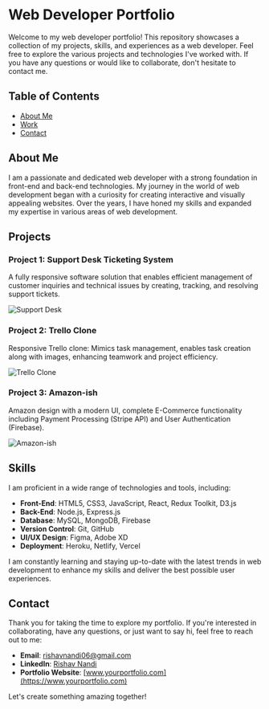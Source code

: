 # Web Developer Portfolio

Welcome to my web developer portfolio! This repository showcases a collection of my projects, skills, and experiences as a web developer. Feel free to explore the various projects and technologies I've worked with. If you have any questions or would like to collaborate, don't hesitate to contact me.

## Table of Contents

- [About Me](#about)
- [Work](#work)
- [Contact](#contact)

## About Me

I am a passionate and dedicated web developer with a strong foundation in front-end and back-end technologies. My journey in the world of web development began with a curiosity for creating interactive and visually appealing websites. Over the years, I have honed my skills and expanded my expertise in various areas of web development.

## Projects

### Project 1: Support Desk Ticketing System
A fully responsive software solution that enables efficient management of customer inquiries and technical issues by creating, tracking, and resolving support tickets.

![Support Desk]('https://github.com/nandirishav/project-assets/blob/main/portfolio/trello_clone.jpg?raw=true')

### Project 2: Trello Clone
Responsive Trello clone: Mimics task management, enables task creation along with images, enhancing teamwork and project efficiency.

![Trello Clone]('https://github.com/nandirishav/project-assets/blob/main/portfolio/trello_clone.jpg?raw=true')

### Project 3: Amazon-ish
Amazon design with a modern UI, complete E-Commerce functionality including Payment Processing (Stripe API) and User Authentication (Firebase).

![Amazon-ish]('https://github.com/nandirishav/project-assets/blob/main/portfolio/amazonIsh.jpg?raw=true")

## Skills

I am proficient in a wide range of technologies and tools, including:

- **Front-End**: HTML5, CSS3, JavaScript, React, Redux Toolkit, D3.js
- **Back-End**: Node.js, Express.js
- **Database**: MySQL, MongoDB, Firebase
- **Version Control**: Git, GitHub
- **UI/UX Design**: Figma, Adobe XD
- **Deployment**: Heroku, Netlify, Vercel

I am constantly learning and staying up-to-date with the latest trends in web development to enhance my skills and deliver the best possible user experiences.

## Contact

Thank you for taking the time to explore my portfolio. If you're interested in collaborating, have any questions, or just want to say hi, feel free to reach out to me:

- **Email**: [rishavnandi06@gmail.com](mailto:rishavnandi06@gmail.com)
- **LinkedIn**: [Rishav Nandi](https://www.linkedin.com/in/nandirishav/)
- **Portfolio Website**: [www.yourportfolio.com](https://www.yourportfolio.com)

Let's create something amazing together!

